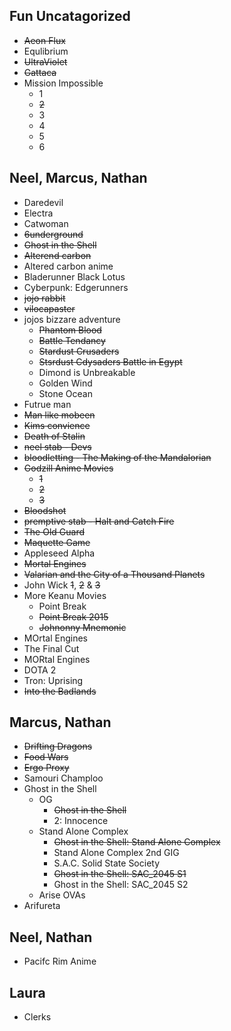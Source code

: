 Fun Uncatagorized
------------------

* ~~Aeon Flux~~
* Equlibrium
* ~~UltraViolet~~
* ~~Gattaca~~
* Mission Impossible
    * 1
    * ~~2~~
    * 3
    * 4
    * 5
    * 6


Neel, Marcus, Nathan
---------------------

* Daredevil
* Electra
* Catwoman
* ~~6underground~~
* ~~Ghost in the Shell~~
* ~~Alterend carbon~~
* Altered carbon anime
* Bladerunner Black Lotus
* Cyberpunk: Edgerunners
* ~~jojo rabbit~~
* ~~vilocapaster~~
* jojos bizzare adventure
    * ~~Phantom Blood~~
    * ~~Battle Tendancy~~
    * ~~Stardust Crusaders~~
    * ~~Stsrdust Cdysaders Battle in Egypt~~
    * Dimond is Unbreakable
    * Golden Wind
    * Stone Ocean
* Futrue man
* ~~Man like mobeen~~
* ~~Kims convience~~
* ~~Death of Stalin~~
* ~~neel stab - Devs~~
* ~~bloodletting - The Making of the Mandalorian~~
* ~~Godzill Anime Movies~~
    * ~~1~~
    * ~~2~~
    * ~~3~~
* ~~Bloodshot~~
* ~~premptive stab - Halt and Catch Fire~~
* ~~The Old Guard~~
* ~~Maquette Game~~
* Appleseed Alpha
* ~~Mortal Engines~~
* ~~Valarian and the City of a Thousand Planets~~
* John Wick ~~1~~, ~~2~~ & ~~3~~
* More Keanu Movies
   * Point Break
   * ~~Point Break 2015~~
   * ~~Johnonny Mnemonic~~
* MOrtal Engines
* The Final Cut
* MORtal Engines
* DOTA 2
* Tron: Uprising
* ~~Into the Badlands~~


Marcus, Nathan
---------------
* ~~Drifting Dragons~~
* ~~Food Wars~~
* ~~Ergo Proxy~~
* Samouri Champloo
* Ghost in the Shell
    * OG
         * ~~Ghost in the Shell~~
         * 2: Innocence
    * Stand Alone Complex
         * ~~Ghost in the Shell: Stand Alone Complex~~
         * Stand Alone Complex 2nd GIG
         * S.A.C. Solid State Society
         * ~~Ghost in the Shell: SAC_2045 S1~~
         * Ghost in the Shell: SAC_2045 S2
    * Arise OVAs
* Arifureta

Neel, Nathan
------------
* Pacifc Rim Anime


Laura
------------
* Clerks

